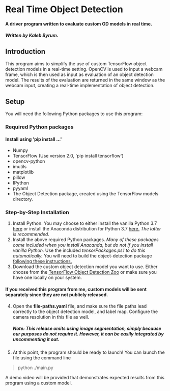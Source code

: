 # Real Time Object Detection
#### A driver program written to evaluate custom OD models in real time.
##### Written by Kaleb Byrum.

## Introduction
This program aims to simplify the use of custom TensorFlow object detection models in a real-time setting. OpenCV is used to input a webcam frame, which is then used as input as evaluation of an object detection model. The results of the evaluation are returned in the same window as the webcam input, creating a real-time implementation of object detection.

## Setup
You will need the following Python packages to use this program:
### Required Python packages
#### Install using 'pip install ...'

 - Numpy
 - TensorFlow (Use version 2.0, 'pip install tensorflow')
 - opencv-python
 - imutils
 - matplotlib
 - pillow
 - IPython
 - pyyaml
 - The Object Detection package, created using the TensorFlow models directory.

### Step-by-Step Installation

 1. Install Python. You may choose to either install the vanilla Python 3.7 [here](https://www.python.org/downloads/release/python-378/) or install the Anaconda distribution for Python 3.7 [here.](https://www.anaconda.com/products/individual) *The latter is recommended.*
 2. Install the above required Python packages. *Many of these packages come included when you install Anacanda, but do not if you install vanilla Python.* Use the included *tensorPackages.ps1 to do this automatically.*
 You will need to build the object-detection package [following these instructions.](https://colab.research.google.com/drive/1UEiJAnyp4gxukRZgEmHA9Qvh21vXyJ6k?usp=sharing)
 3. Download the custom object detection model you want to use. Either choose from the [TensorFlow Object Detection Zoo](https://github.com/tensorflow/models/blob/master/research/object_detection/g3doc/tf1_detection_zoo.md) or make sure you have one locally on your system.
#### If you received this program from me, custom models will be sent separately since they are not publicly released.
4. Open the **file-paths.yaml** file, and make sure the file paths lead correctly to the object detection model, and label map. Configure the camera resolution in this file as well.
	##### Note: This release omits using image segmentation, simply because our purposes do not require it. However, it can be easily integrated by uncommenting it out.
5. At this point, the program should be ready to launch! You can launch the file using the command line
> python ./main.py

A demo video will be provided that demonstrates expected results from this program using a custom model.
